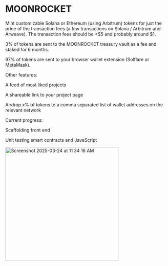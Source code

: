 # MOONROCKET

Mint customizable Solana or Ethereum (using Arbitrum) tokens for just the price of the transaction fees (a few transactions on Solana / Arbitrum and Arweave). The transaction fees should be <$5 and probably around $1.

3% of tokens are sent to the MOONROCKET treasury vault as a fee and staked for 6 months.

97% of tokens are sent to your browser wallet extension (Solflare or MetaMask).


Other features:

A feed of most liked projects

A shareable link to your project page

Airdrop x% of tokens to a comma separated list of wallet addresses on the relevant network

Current progress:

Scaffolding front end

Unit testing smart contracts and JavaScript

<img width="353" alt="Screenshot 2025-03-24 at 11 34 16 AM" src="https://github.com/user-attachments/assets/00d8c81d-9c3a-48be-b761-287397135e72" />
